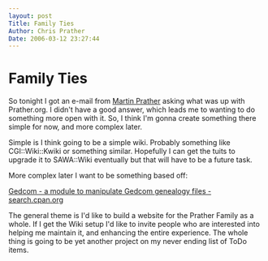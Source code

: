 ```yaml
---
layout: post
Title: Family Ties  
Author: Chris Prather
Date: 2006-03-12 23:27:44
---
```


# Family Ties
So tonight I got an e-mail from <a href="http://martin.prather.org">Martin Prather</a> asking what was up with Prather.org. I didn't have a good answer, which leads me to wanting to do something more open with it. So, I think I'm gonna create something there simple for now, and more complex later. 

Simple is I think going to be a simple wiki. Probably something like CGI::Wiki::Kwiki or something similar. Hopefully I can get the tuits to upgrade it to SAWA::Wiki eventually but that will have to be a future task.

More complex later I want to be something based off: 

<a title="Gedcom - a module to manipulate Gedcom genealogy files - search.cpan.org" href="http://search.cpan.org/~pjcj/Gedcom-1.15/Gedcom.pm">Gedcom - a module to manipulate Gedcom genealogy files - search.cpan.org</a>

The general theme is I'd like to build a website for the Prather Family as a whole. If I get the Wiki setup I'd like to invite people who are interested into helping me maintain it, and enhancing the entire experience. The whole thing is going to be yet another project on my never ending list of ToDo items.
